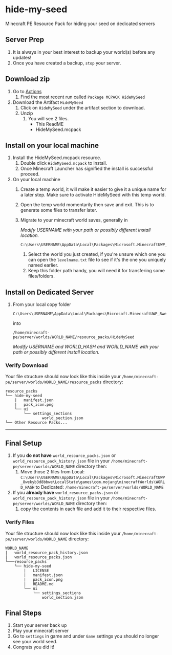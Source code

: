 # hide-my-seed
Minecraft PE Resource Pack for hiding your seed on dedicated servers

## Server Prep

1. It is always in your best interest to backup your world(s) before any updates!
1. Once you have created a backup, `stop` your server.

## Download zip

1. Go to [Actions](https://github.com/doodlebunnyhops/hide-my-seed/actions)
    1. Find the most recent run called `Package MCPACK HideMySeed `
1. Download the Artifact `HideMySeed`
    1. Click on `HideMySeed` under the artifact section to download.
    1. Unzip
        1. You will see 2 files.
            - This ReadME
            - HideMySeed.mcpack
          
## Install on your local machine

1. Install the HideMySeed.mcpack resource.
    1. Double click `HideMySeed.mcpack` to install.
    2. Once Minecraft Launcher has signified the install is successful proceed.
1. On your local machine
    1. Create a temp world, it will make it easier to give it a unique name for a later step. Make sure to activate HideMySeed with this temp world.
    3. Open the temp world momentarily then save and exit. This is to generate some files to transfer later.
    4. Migrate to your minecraft world saves, generally in
       
       *Modify USERNAME with your path or possibly different install location.*
        ```
        C:\Users\USERNAME\AppData\Local\Packages\Microsoft.MinecraftUWP_8wekyb3d8bbwe\LocalState\games\com.mojang\minecraftWorlds
        ```
        1. Select the world you just created, if you're unsure which one you can open the `levelname.txt` file to see if it's the one you uniquely named earlier.
        2. Keep this folder path handy, you will need it for transfering some files/folders.
  

## Install on Dedicated Server

1. From your local copy folder
   
    ```text
    C:\Users\USERNAME\AppData\Local\Packages\Microsoft.MinecraftUWP_8wekyb3d8bbwe\LocalState\games\com.mojang\minecraftWorlds\WORLD_HASH\resource_packs\HideMySeed
    ```
    into
    ```text
    /home/minecraft-pe/server/worlds/WORLD_NAME/resource_packs/HideMySeed
    ```
    
   *Modify USERNAME and WORLD_HASH and WORLD_NAME with your path or possibly different install location.*


### Verify Download

Your file structure should now look like this inside your `/home/minecraft-pe/server/worlds/WORLD_NAME/resource_packs` directory:

```text
resource_packs
└── hide-my-seed
    |   manifest.json
    |   pack_icon.png
    └── ui
        └── settings_sections
                world_section.json
└── Other Resource Packs...

```


---

## Final Setup

1. If you **do not have** `world_resource_packs.json` or `world_resource_pack_history.json` file in your `/home/minecraft-pe/server/worlds/WORLD_NAME` directory then:
    1. Move those 2 files from Local: `C:\Users\USERNAME\AppData\Local\Packages\Microsoft.MinecraftUWP_8wekyb3d8bbwe\LocalState\games\com.mojang\minecraftWorlds\WORLD_HASH` to Dedicated: `/home/minecraft-pe/server/worlds/WORLD_NAME`
1. If you **already have** `world_resource_packs.json` or `world_resource_pack_history.json` file in your `/home/minecraft-pe/server/worlds/WORLD_NAME` directory then:
    1. copy the contents in each file and add it to their respective files.

### Verify Files

Your file structure should now look like this inside your `/home/minecraft-pe/server/worlds/WORLD_NAME` directory:

```text
WORLD_NAME
|   world_resource_pack_history.json
|   world_resource_packs.json
└───resource_packs
    └── hide-my-seed
        |   LICENSE
        |   manifest.json
        |   pack_icon.png
        |   README.md
        └── ui
            └── settings_sections
                world_section.json
```

## Final Steps

1. Start your server back up
1. Play your minecraft server
1. Go to `settings` in game and under `Game` settings you should no longer see your world seed.
1. Congrats you did it!
